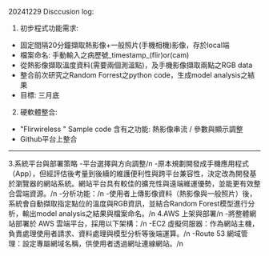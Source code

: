 20241229 Disccusion log:
1. 初步程式功能需求:
- 固定間隔20分鐘擷取熱影像+一般照片(手機相機)影像，存於local端
- 檔案命名: 手動輸入之病歷號_timestamp_(flir)or(cam)
- 從熱影像擷取溫度資料(需要兩個測溫點)，及手機影像擷取兩點之RGB data
- 整合前次研究之Random Forrest之python code，生成model analysis之結果
- 目標: 三月底
2. 硬軟體整合:
- "Flirwireless " Sample code 含有之功能: 熱影像串流 / 參數與顯示調整
- Github平台上整合
-----------------------------------------------------------------------------------------------------------------------------------------------------------------------------------
3.系統平台與部署策略
-平台選擇與方向調整/n
-原本規劃開發成手機應用程式（App），但經評估後考量到後續的維護便利性與跨平台兼容性，決定改為開發基於瀏覽器的網站系統。網站平台具有較佳的擴充性與遠端維運優勢，並能更有效整合雲端資源。/n
-分析功能：/n
-使用者上傳影像資料（熱影像與一般照片）後，系統會自動擷取指定點位的溫度與RGB資訊，並結合Random Forest模型進行分析，輸出model analysis之結果與檔案命名。/n
4.AWS 上架與部署/n
-將整體網站部署於 AWS 雲端平台，採用以下架構：/n
-EC2 虛擬伺服器：作為網站主機，負責處理使用者請求、資料處理與模型分析等後端運算。/n
-Route 53 網域管理：設定專屬網域名稱，供使用者透過網址連線網站。/n
